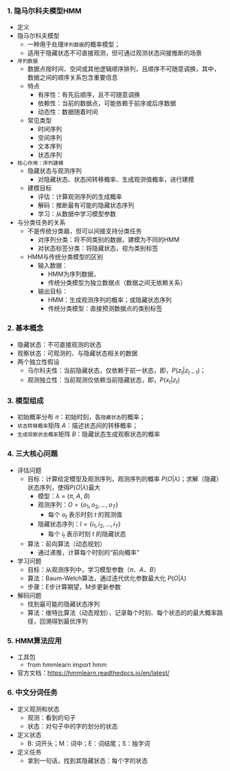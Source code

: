 ### 1. 隐马尔科夫模型HMM
- 定义
- 隐马尔科夫模型
  - 一种用于处理`序列数据`的概率模型；
  - 适用于隐藏状态不可直接观测，但可通过观测状态间接推断的场景
- `序列数据`
  - 数据点按时间、空间或其他逻辑顺序排列，且顺序不可随意调换，其中，数据之间的顺序关系包含重要信息
  - 特点
    - 有序性：有先后顺序，且不可随意调换
    - 依赖性：当前的数据点，可能依赖于前序或后序数据
    - 动态性：数据随着时间
  - 常见类型
    - 时间序列
    - 空间序列
    - 文本序列
    - 状态序列
- `核心作用：序列建模`
  - 隐藏状态与观测序列
    - 对隐藏状态、状态间转移概率、生成观测值概率，进行建模
  - 建模目标
    - 评估：计算观测序列的生成概率
    - 解码：推断最有可能的隐藏状态序列
    - 学习：从数据中学习模型参数
- 与分类任务的关系
  - 不是传统分类器，但可以间接支持分类任务
    - 对序列分类：将不同类别的数据，建模为不同的HMM
    - 对状态标签分类：将隐藏状态，视为类别标签
  - HMM与传统分类模型的区别
    - 输入数据：
      - HMM为序列数据，
      - 传统分类模型为独立数据点（数据之间无依赖关系）
    - 输出目标：
      - HMM：生成观测序列的概率；或隐藏状态序列
      - 传统分类模型：直接预测数据点的类别标签

### 2. 基本概念
- 隐藏状态：不可直接观测的状态
- 观察状态：可观测的、与隐藏状态相关的数据
- 两个独立性假设
  - 马尔科夫性：当前隐藏状态，仅依赖于前一状态，即，$P(z_t|z_{t-1})$；
  - 观测独立性：当前观测仅依赖当前隐藏状态，即，$P(x_t|z_t)$

### 3. 模型组成
- 初始概率分布 $π$：初始时刻，各`隐藏状态`的概率；
- `状态转移概率`矩阵 $A$：描述状态间的转移概率；
- `生成观察状态概率`矩阵 $B$：隐藏状态生成观察状态的概率

### 4. 三大核心问题
- 评估问题
  - 目标：计算给定模型及观测序列，观测序列的概率 $P(O|\lambda)$；求解（隐藏）状态序列，使得$P(O|\lambda)$最大
    - 模型：$\lambda$ = ($\pi$, $A$, $B$)
    - 观测序列：$O = \{o_1, o_2, ..., o_T\}$
      - 每个 $o_t$ 表示时刻 $t$ 的观测值
    - 隐藏状态序列：$I = \{i_1, i_2, ..., i_T\}$
      - 每个 $i_t$ 表示时刻 $t$ 的隐藏状态
  - 算法：前向算法（动态规划）
    - 通过递推，计算每个时刻的“前向概率”
- 学习问题
  - 目标：从观测序列中，学习模型参数（$\pi$、$A$、$B$）
  - 算法：Baum-Welch算法，通过迭代优化参数最大化 $P(O|\lambda)$
  - 步骤：E步计算期望，M步更新参数
- 解码问题
  - 找到最可能的隐藏状态序列
  - 算法：维特比算法（动态规划），记录每个时刻、每个状态的的最大概率路径，回溯得到最优序列

### 5. HMM算法应用
- 工具包
  - from hmmlearn import hmm
- 官方文档：https://hmmlearn.readthedocs.io/en/latest/

### 6. 中文分词任务
- 定义观测和状态
  - 观测：看到的句子
  - 状态：对句子中的字的划分的状态
- 定义状态
  - B: 词开头；M：词中；E：词结尾；S：独字词
- 定义任务
  - 拿到一句话，找到其隐藏状态：每个字的状态